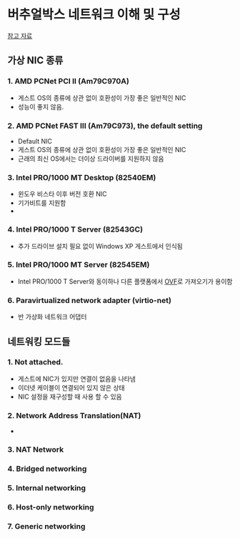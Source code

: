 # 버추얼박스 네트워크 이해 및 구성


[참고 자료](https://www.virtualbox.org/manual/ch06.html)

## 가상 NIC 종류

### 1. AMD PCNet PCI II (Am79C970A)
 - 게스트 OS의 종류에 상관 없이 호환성이 가장 좋은 일반적인 NIC
 - 성능이 좋지 않음.

### 2. AMD PCNet FAST III (Am79C973), the default setting
 - Default NIC
 - 게스트 OS의 종류에 상관 없이 호환성이 가장 좋은 일반적인 NIC
 - 근래의 최신 OS에서는 더이상 드라이버를 지원하지 않음

### 3. Intel PRO/1000 MT Desktop (82540EM)
 - 윈도우 비스타 이후 버전 호환 NIC
 - 기가비트를 지원함
 - 
### 4. Intel PRO/1000 T Server (82543GC)
 - 추가 드라이브 설치 필요 없이 Windows XP 게스트에서 인식됨

### 5. Intel PRO/1000 MT Server (82545EM)
 - Intel PRO/1000 T Server와 동이하나 다른 플랫폼에서 [OVF](https://ko.wikipedia.org/wiki/%EA%B0%9C%EB%B0%A9%ED%98%95_%EA%B0%80%EC%83%81%ED%99%94_%ED%8F%AC%EB%A7%B7)로 가져오기가 용이함

### 6. Paravirtualized network adapter (virtio-net)
 - 반 가상화 네트워크 어댑터


## 네트워킹 모드들
### 1. Not attached.
 - 게스트에 NIC가 있지만 연결이 없음을 나타냄
 - 이더넷 케이블이 연결되어 있지 않은 상태
 - NIC 설정을 재구성할 때 사용 할 수 있음

### 2. Network Address Translation(NAT)
 - 
### 3. NAT Network
### 4. Bridged networking
### 5. Internal networking
### 6. Host-only networking
### 7. Generic networking
<!--stackedit_data:
eyJoaXN0b3J5IjpbLTM1NzQ0MDE2MywtMjEzMzEwNDgwNCwtMT
I0NjAxNzQzMV19
-->